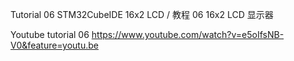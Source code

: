 Tutorial 06 STM32CubeIDE 16x2 LCD / 教程 06 16x2 LCD 显示器

Youtube tutorial 06 https://www.youtube.com/watch?v=e5oIfsNB-V0&feature=youtu.be
